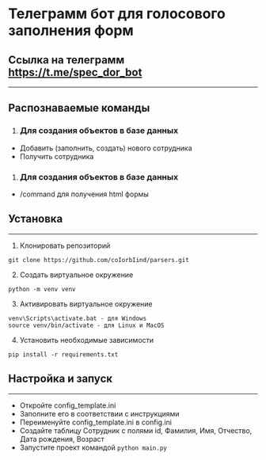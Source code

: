 # Телеграмм бот для голосового заполнения форм

## Ссылка на телеграмм <https://t.me/spec_dor_bot>
___

## Распознаваемые команды
1. ### Для создания объектов в базе данных
 * Добавить (заполнить, создать) нового сотрудника
 * Получить сотрудника
1. ### Для создания объектов в базе данных
 * /command для получения html формы


## Установка
___
1. Клонировать репозиторий
  ```
  git clone https://github.com/coIorbIind/parsers.git
  ```
  2. Создать виртуальное окружение
  ```
  python -m venv venv
  ```
  3. Активировать виртуальное окружение
  ```
  venv\Scripts\activate.bat - для Windows
  source venv/bin/activate - для Linux и MacOS
  ```
  4. Установить необходимые зависимости
  ```
  pip install -r requirements.txt
  ```

## Настройка и запуск
___
* Откройте config_template.ini
* Заполните его в соответствии с инструкциями
* Переименуйте config_template.ini в config.ini
* Создайте таблицу Сотрудник с полями id, Фамилия, Имя, Отчество, Дата рождения, Возраст
* Запустите проект командой ```python main.py```